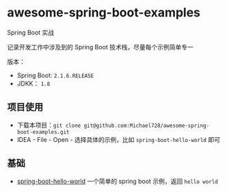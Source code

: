 # awesome-spring-boot-examples

Spring Boot 实战

记录开发工作中涉及到的 Spring Boot 技术栈，尽量每个示例简单专一

版本：

- Spring Boot: `2.1.6.RELEASE`
- JDKK： `1.8`

## 项目使用

- 下载本项目：`git clone git@github.com:Michael728/awesome-spring-boot-examples.git`
- IDEA - File - Open - 选择具体的示例，比如 `spring-boot-hello-world` 即可

## 基础

- [spring-boot-hello-world](https://github.com/Michael728/awesome-spring-boot-examples/tree/master/spring-boot-hello-world) 一个简单的 spring boot 示例，返回 `hello world`
